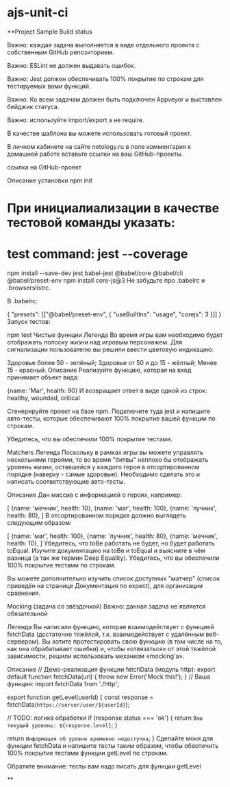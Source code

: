 # ajs-unit-ci
**Project Sample Build status

Важно: каждая задача выполняется в виде отдельного проекта с собственным GitHub репозиторием.

Важно: ESLint не должен выдавать ошибок.

Важно: Jest должен обеспечивать 100% покрытие по строкам для тестируемых вами функций.

Важно: Ко всем задачам должен быть подключен Appveyor и выставлен бейджик статуса.

Важно: используйте import/export а не require.

В качестве шаблона вы можете использовать готовый проект.

В личном кабинете на сайте netology.ru в поле комментария к домашней работе вставьте ссылки на ваш GitHub-проекты.

ссылка на GitHub-проект

Описание установки
npm init
# При инициалиализации в качестве тестовой команды указать:
# test command: jest --coverage
npm install --save-dev jest babel-jest @babel/core @babel/cli @babel/preset-env
npm install core-js@3
Не забудьте про .babelrc и .browserslistrc.

В .babelrc:

{
  "presets": [["@babel/preset-env", {
    "useBuiltIns": "usage",
    "corejs": 3
  }]]
}
Запуск тестов:

npm test
Чистые функции
Легенда
Во время игры вам необходимо будет отображать полоску жизни над игровым персонажем. Для сигнализации пользователю вы решили ввести цветовую индикацию:

Здоровье более 50 - зелёный;
Здоровье от 50 и до 15 - жёлтый;
Менее 15 - красный.
Описание
Реализуйте функцию, которая на вход принимает объект вида:

{name: 'Маг', health: 90}
И возвращает ответ в виде одной из строк: healthy, wounded, critical

Сгенерируйте проект на базе npm. Подключите туда jest и напишите авто-тесты, которые обеспечивают 100% покрытие вашей функции по строкам.

Убедитесь, что вы обеспечили 100% покрытие тестами.

Matchers
Легенда
Поскольку в рамках игры вы можете управлять несколькими героями, то во время "битвы" неплохо бы отображать уровень жизни, оставшейся у каждого героя в отсортированном порядке (наверху - самые здоровые). Необходимо сделать это и написать соответствующие авто-тесты.

Описание
Дан массив с информацией о героях, например:

[
  {name: 'мечник', health: 10},
  {name: 'маг', health: 100},
  {name: 'лучник', health: 80},
]
В отсортированном порядке должно выглядеть следующим образом:

[
  {name: 'маг', health: 100},
  {name: 'лучник', health: 80},
  {name: 'мечник', health: 10},
]
Убедитесь, что toBe работать не будет, но будет работать toEqual. Изучите документацию на toBe и toEqual и выясните в чём разница (а так же термин Deep Equality). Убедитесь, что вы обеспечили 100% покрытие тестами по строкам.

Вы можете дополнительно изучить список доступных "матчер" (список приведён на странице Документация по expect), для организации сравнения.

Mocking (задача со звёздочкой)
Важно: данная задача не является обязательной

Легенда
Вы написали функцию, которая взаимодействует с функцией fetchData (достаточно тяжёлой, т.к. взаимодействует с удалённым веб-сервером). Вы хотите протестировать свою функцию (в том числе на то, как она обрабатывает ошибки) и, чтобы «отвязаться» от этой тяжёлой зависимости, решили использовать механизм «mocking'а».

Описание
// Демо-реализация функции fetchData (модуль http):
export default function fetchData(url) {
  throw new Error('Mock this!');
}
// Ваша функция:
import fetchData from './http';

export function getLevel(userId) {
  const response = fetchData(`https://server/user/${userId}`);
  
  // TODO: логика обработки
  if (response.status === 'ok') {
     return `Ваш текущий уровень: ${response.level}`; 
  }
  
  return `Информация об уровне временно недоступна`;
}
Сделайте моки для функции fetchData и напишите тесты таким образом, чтобы обеспечить 100% покрытие тестами функции getLevel по строкам.

Обратите внимание: тесты вам надо писать для функции getLevel

**
